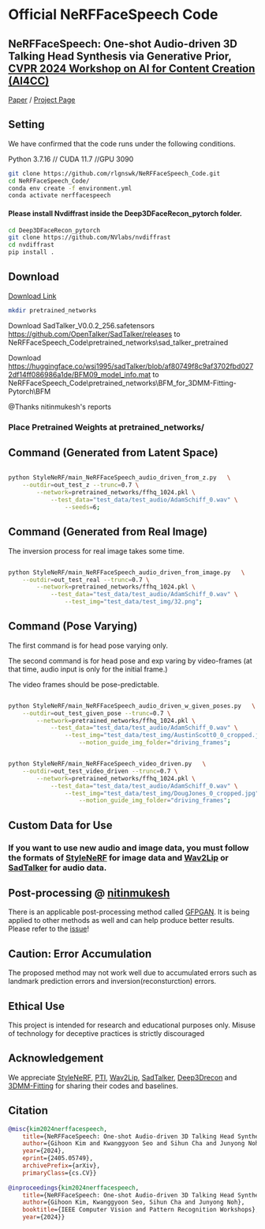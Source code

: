 # Official NeRFFaceSpeech Code

## NeRFFaceSpeech: One-shot Audio-driven 3D Talking Head Synthesis via Generative Prior, [CVPR 2024 Workshop on AI for Content Creation (AI4CC)](https://ai4cc.net/)

[Paper](http://arxiv.org/abs/2405.05749/)  /  [Project Page](https://rlgnswk.github.io/NeRFFaceSpeech_ProjectPage/)


## Setting

We have confirmed that the code runs under the following conditions.

Python 3.7.16 // CUDA 11.7 //GPU 3090

```.bash
git clone https://github.com/rlgnswk/NeRFFaceSpeech_Code.git
cd NeRFFaceSpeech_Code/
conda env create -f environment.yml
conda activate nerffacespeech
```

#### Please install Nvdiffrast inside the Deep3DFaceRecon_pytorch folder.

```.bash
cd Deep3DFaceRecon_pytorch
git clone https://github.com/NVlabs/nvdiffrast
cd nvdiffrast
pip install .
```

## Download 

[Download Link](https://drive.google.com/drive/folders/1W3TGSh5ufmT3T1XPwU7LRB_y4bcbmm9i?usp=sharing)

```.bash
mkdir pretrained_networks
```


Download SadTalker_V0.0.2_256.safetensors
https://github.com/OpenTalker/SadTalker/releases to NeRFFaceSpeech_Code\pretrained_networks\sad_talker_pretrained

Download
https://huggingface.co/wsj1995/sadTalker/blob/af80749f8c9af3702fbd0272df14ff086986a1de/BFM09_model_info.mat to NeRFFaceSpeech_Code\pretrained_networks\BFM_for_3DMM-Fitting-Pytorch\BFM

@Thanks nitinmukesh's reports

### Place Pretrained Weights at pretrained_networks/

## Command (Generated from Latent Space)

```.bash

python StyleNeRF/main_NeRFFaceSpeech_audio_driven_from_z.py   \
    --outdir=out_test_z --trunc=0.7 \
        --network=pretrained_networks/ffhq_1024.pkl \
            --test_data="test_data/test_audio/AdamSchiff_0.wav" \
                --seeds=6;        

```

## Command (Generated from Real Image)

The inversion process for real image takes some time.

```.bash

python StyleNeRF/main_NeRFFaceSpeech_audio_driven_from_image.py   \
    --outdir=out_test_real --trunc=0.7 \
        --network=pretrained_networks/ffhq_1024.pkl \
            --test_data="test_data/test_audio/AdamSchiff_0.wav" \
                --test_img="test_data/test_img/32.png";       

```

## Command (Pose Varying)

The first command is for head pose varying only.

The second command is for head pose and exp varing by video-frames 
(at that time, audio input is only for the initial frame.)

The video frames should be pose-predictable.

```.bash

python StyleNeRF/main_NeRFFaceSpeech_audio_driven_w_given_poses.py   \
    --outdir=out_test_given_pose --trunc=0.7 \
        --network=pretrained_networks/ffhq_1024.pkl \
            --test_data="test_data/test_audio/AdamSchiff_0.wav" \
                --test_img="test_data/test_img/AustinScott0_0_cropped.jpg"\
                    --motion_guide_img_folder="driving_frames";     


python StyleNeRF/main_NeRFFaceSpeech_video_driven.py   \
    --outdir=out_test_video_driven --trunc=0.7 \
        --network=pretrained_networks/ffhq_1024.pkl \
            --test_data="test_data/test_audio/AdamSchiff_0.wav" \
                --test_img="test_data/test_img/DougJones_0_cropped.jpg"\
                    --motion_guide_img_folder="driving_frames";
```

## Custom Data for Use

### If you want to use new audio and image data, you must follow the formats of [StyleNeRF](https://github.com/facebookresearch/StyleNeRF) for image data and [Wav2Lip](https://github.com/Rudrabha/Wav2Lip) or [SadTalker](https://github.com/OpenTalker/SadTalker) for audio data.

## Post-processing @ [nitinmukesh](https://github.com/nitinmukesh)

There is an applicable post-processing method called [GFPGAN](https://github.com/TencentARC/GFPGAN). It is being applied to other methods as well and can help produce better results. Please refer to the [issue](https://github.com/rlgnswk/NeRFFaceSpeech_Code/issues/5)!

## Caution: Error Accumulation

The proposed method may not work well due to accumulated errors such as landmark prediction errors and inversion(reconsturction) errors.

## Ethical Use

This project is intended for research and educational purposes only. Misuse of technology for deceptive practices is strictly discouraged

## Acknowledgement

We appreciate [StyleNeRF](https://github.com/facebookresearch/StyleNeRF), [PTI](https://github.com/danielroich/PTI), [Wav2Lip](https://github.com/Rudrabha/Wav2Lip), [SadTalker](https://github.com/OpenTalker/SadTalker), [Deep3Drecon](https://github.com/sicxu/Deep3DFaceRecon_pytorch) and [3DMM-Fitting](https://github.com/ascust/3DMM-Fitting-Pytorch) for sharing their codes and baselines.

## Citation

```bibtex
@misc{kim2024nerffacespeech,
    title={NeRFFaceSpeech: One-shot Audio-driven 3D Talking Head Synthesis via Generative Prior}, 
    author={Gihoon Kim and Kwanggyoon Seo and Sihun Cha and Junyong Noh},
    year={2024},
    eprint={2405.05749},
    archivePrefix={arXiv},
    primaryClass={cs.CV}}
            
@inproceedings{kim2024nerffacespeech,
    title={NeRFFaceSpeech: One-shot Audio-driven 3D Talking Head Synthesis via Generative Prior},
    author={Gihoon Kim, Kwanggyoon Seo, Sihun Cha and Junyong Noh},
    booktitle={IEEE Computer Vision and Pattern Recognition Workshops},
    year={2024}}
```
